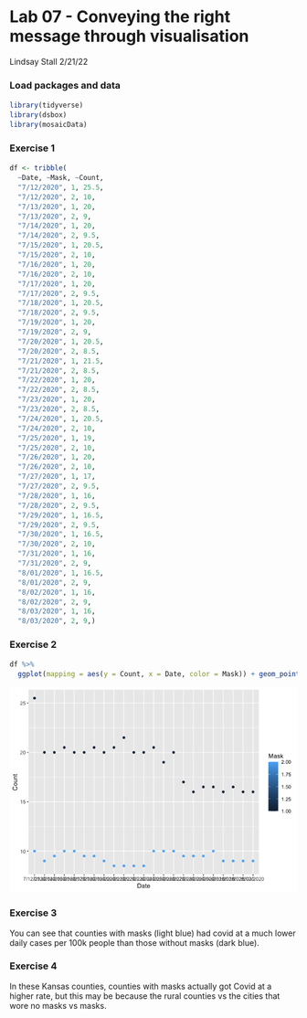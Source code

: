 Lab 07 - Conveying the right message through visualisation
================
Lindsay Stall
2/21/22

### Load packages and data

``` r
library(tidyverse) 
library(dsbox)
library(mosaicData) 
```

### Exercise 1

``` r
df <- tribble(
  ~Date, ~Mask, ~Count,
  "7/12/2020", 1, 25.5,
  "7/12/2020", 2, 10,
  "7/13/2020", 1, 20,
  "7/13/2020", 2, 9,
  "7/14/2020", 1, 20, 
  "7/14/2020", 2, 9.5,
  "7/15/2020", 1, 20.5,
  "7/15/2020", 2, 10,
  "7/16/2020", 1, 20,
  "7/16/2020", 2, 10,
  "7/17/2020", 1, 20,
  "7/17/2020", 2, 9.5,
  "7/18/2020", 1, 20.5,
  "7/18/2020", 2, 9.5,
  "7/19/2020", 1, 20,
  "7/19/2020", 2, 9,
  "7/20/2020", 1, 20.5,
  "7/20/2020", 2, 8.5,
  "7/21/2020", 1, 21.5,
  "7/21/2020", 2, 8.5,
  "7/22/2020", 1, 20,
  "7/22/2020", 2, 8.5,
  "7/23/2020", 1, 20,
  "7/23/2020", 2, 8.5,
  "7/24/2020", 1, 20.5,
  "7/24/2020", 2, 10, 
  "7/25/2020", 1, 19,
  "7/25/2020", 2, 10,
  "7/26/2020", 1, 20,
  "7/26/2020", 2, 10,
  "7/27/2020", 1, 17,
  "7/27/2020", 2, 9.5,
  "7/28/2020", 1, 16,
  "7/28/2020", 2, 9.5,
  "7/29/2020", 1, 16.5,
  "7/29/2020", 2, 9.5,
  "7/30/2020", 1, 16.5,
  "7/30/2020", 2, 10,
  "7/31/2020", 1, 16,
  "7/31/2020", 2, 9,
  "8/01/2020", 1, 16.5,
  "8/01/2020", 2, 9,
  "8/02/2020", 1, 16,
  "8/02/2020", 2, 9,
  "8/03/2020", 1, 16,
  "8/03/2020", 2, 9,)
```

### Exercise 2

``` r
df %>%
  ggplot(mapping = aes(y = Count, x = Date, color = Mask)) + geom_point()
```

![](lab-07_files/figure-gfm/unnamed-chunk-2-1.png)<!-- -->

### Exercise 3

You can see that counties with masks (light blue) had covid at a much
lower daily cases per 100k people than those without masks (dark blue).

### Exercise 4

In these Kansas counties, counties with masks actually got Covid at a
higher rate, but this may be because the rural counties vs the cities
that wore no masks vs masks.
